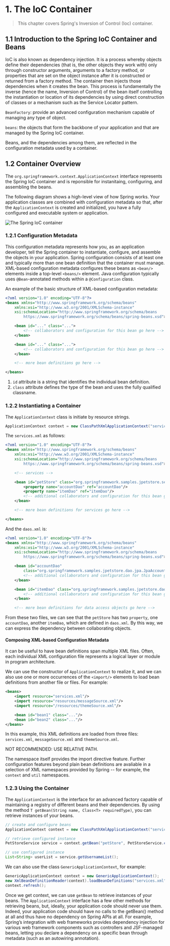 # 1. The IoC Container

> This chapter covers Spring's Inversion of Control (Ioc) container.

## 1.1 Introduction to the Spring IoC Container and Beans

IoC is also known as dependency injection. It is a process whereby objects define their dependencies (that is, the other objects they work with) only through constructor arguments, arguments to a factory method, or properties that are set on the object instance after it is constructed or returned from a factory method. The container then injects those dependencies when it creates the bean. This process is fundamentally the inverse (hence the name, Inversion of Control) of the bean itself controlling the instantiation or location of its dependencies by using direct construction of classes or a mechanism such as the Service Locator pattern.

`BeanFactory`: provide an advanced configuration mechanism capable of managing any type of object.

`beans`: the objects that form the backbone of your application and that are managed by the Spring IoC container.

Beans, and the dependencies among them, are reflected in the configuration metadata used by a container.

## 1.2 Container Overview

The `org.springframework.context.ApplicationContext` interface represents the Spring IoC container and is reponsible for instanitaing, configuring, and assembling the beans.

The following diagram shows a high-level view of how Spring works. Your application classes are combined with configuration metadata so that, after the `ApplicationContext` is created and initialized, you have a fully configured and executable system or application.

![The Spring IoC container](https://docs.spring.io/spring-framework/docs/current/reference/html/images/container-magic.png)

### 1.2.1 Configuration Metadata

This configuration metadata represents how you, as an application developer, tell the Spring container to instantiate, configure, and assemble the objects in your application. Spring configuration consists of at least one and typically more than one bean definition that the container must manage. XML-based configuration metadata configures these beans as `<bean/>` elements inside a top-level `<beans/>` element. Java configuration typically uses `@Bean`-annotated methods within a `@Configuration` class.

An example of the basic structure of XML-based configuration metadata:

```xml
<?xml version="1.0" encoding="UTF-8"?>
<beans xmlns="http://www.springframework.org/schema/beans"
    xmlns:xsi="http://www.w3.org/2001/XMLSchema-instance"
    xsi:schemaLocation="http://www.springframework.org/schema/beans
        https://www.springframework.org/schema/beans/spring-beans.xsd">

    <bean id="..." class="...">  
        <!-- collaborators and configuration for this bean go here -->
    </bean>

    <bean id="..." class="...">
        <!-- collaborators and configuration for this bean go here -->
    </bean>

    <!-- more bean definitions go here -->

</beans>
```

1. `id` attribute is a string that identifies the individual bean definition.
2. `class` attribute defines the type of the bean and uses the fully qualified classname.

### 1.2.2 Instantiating a Container

The `ApplicationContext` class is initiate by resource strings.

```java
ApplicationContext context = new ClassPathXmlApplicationContext("services.xml", "daos.xml");
```

The `services.xml` as follows:

```xml
<?xml version="1.0" encoding="UTF-8"?>
<beans xmlns="http://www.springframework.org/schema/beans"
    xmlns:xsi="http://www.w3.org/2001/XMLSchema-instance"
    xsi:schemaLocation="http://www.springframework.org/schema/beans
        https://www.springframework.org/schema/beans/spring-beans.xsd">

    <!-- services -->

    <bean id="petStore" class="org.springframework.samples.jpetstore.services.PetStoreServiceImpl">
        <property name="accountDao" ref="accountDao"/>
        <property name="itemDao" ref="itemDao"/>
        <!-- additional collaborators and configuration for this bean go here -->
    </bean>

    <!-- more bean definitions for services go here -->

</beans>
```

And the `daos.xml` is:

```xml
<?xml version="1.0" encoding="UTF-8"?>
<beans xmlns="http://www.springframework.org/schema/beans"
    xmlns:xsi="http://www.w3.org/2001/XMLSchema-instance"
    xsi:schemaLocation="http://www.springframework.org/schema/beans
        https://www.springframework.org/schema/beans/spring-beans.xsd">

    <bean id="accountDao"
        class="org.springframework.samples.jpetstore.dao.jpa.JpaAccountDao">
        <!-- additional collaborators and configuration for this bean go here -->
    </bean>

    <bean id="itemDao" class="org.springframework.samples.jpetstore.dao.jpa.JpaItemDao">
        <!-- additional collaborators and configuration for this bean go here -->
    </bean>

    <!-- more bean definitions for data access objects go here -->
```

From these two files, we can see that the `petStore` has two `property`, one `accountDao`, another `itemDao`, which are defined in `daos.xml`. By this way, we can express the dependency between collaborating objects.

#### Composing XML-based Configuration Metadata

It can be useful to have bean definitions span multiple XML files. Often, each individual XML configuration file represents a logical layer or module in program architecture.

We can use the constructor of `ApplicationContext` to realize it, and we can also use one or more occurrences of the `<import/>` elements to load bean definitions from another file or files. For example:

```xml
<beans>
    <import resource="services.xml"/>
    <import resource="resources/messageSource.xml"/>
    <import resource="/resources/themeSource.xml"/>

    <bean id="bean1" class="..."/>
    <bean id="bean2" class="..."/>
</beans>
```

In this example, this XML definitions are loaded from three files: `services.xml`, `messageSource.xml` and `themeSource.xml`.

NOT RECOMMENDED: USE RELATIVE PATH.

The namespace itself provides the import directive feature. Further configuration features beyond plain bean definitions are avaliable in a selection of XML namespaces provided by Spring -- for example, the `context` and `util` namespaces.

### 1.2.3 Using the Container

The `ApplicationContext` is the interface for an advanced factory capable of maintaining a registry of different beans and their dependencies. By using the method `T getBean(String name, Class<T> requiredType)`, you can retrieve instances of your beans.

```java
// create and configure beans
ApplicationContext context = new ClassPathXmlApplicationContext("services.xml", "daos.xml");

// retrieve configured instance
PetStoreService service = context.getBean("petStore", PetStoreService.class);

// use configured instance
List<String> userList = service.getUsernameList();
```

We can also use the class `GenericApplicationContext`, for example:

```java
GenericApplicationContext context = new GenericApplicationContext();
new XmlBeanDefinitionReader(context).loadBeanDefinitions("services.xml", "daos.xml");
context.refresh();
```

Once we get context, we can use `getBean` to retrieve instances of your beans. The `ApplicationContext` interface has a few other methods for retrieving beans, but, ideally, your application code should never use them. Indeed, your application code should have no calls to the getBean() method at all and thus have no dependency on Spring APIs at all. For example, Spring’s integration with web frameworks provides dependency injection for various web framework components such as controllers and JSF-managed beans, letting you declare a dependency on a specific bean through metadata (such as an autowiring annotation).


















